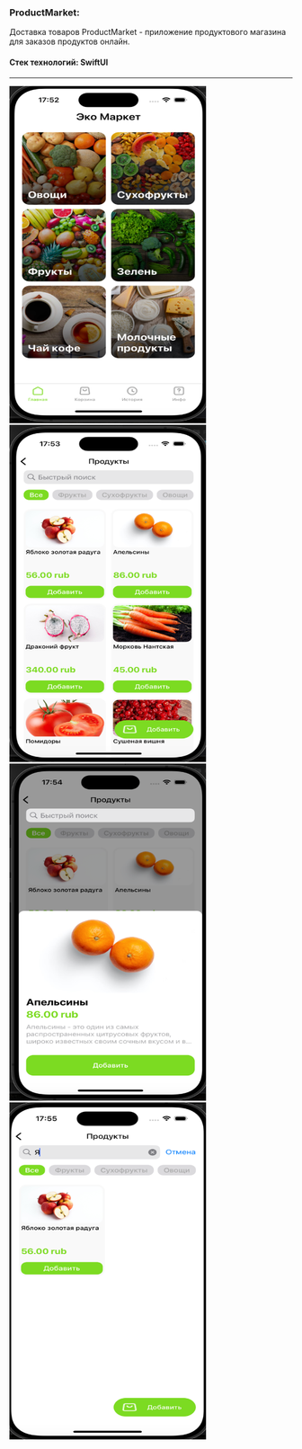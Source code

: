 ### ProductMarket:
Доставка товаров ProductMarket - приложение продуктового магазина для заказов продуктов онлайн.

#### Стек технологий: SwiftUI

---

<div align="left">
  <img src="https://github.com/Polychh/ProductMarket/blob/main/Main.png" width="350" height="600"/>
</div>
<div align="left">
  <img src="https://github.com/Polychh/ProductMarket/blob/main/Category.png" width="350" height="600"/>
</div>
<div align="left">
  <img src="https://github.com/Polychh/ProductMarket/blob/main/DetailCard.png" width="350" height="600"/>
</div>
<div align="left">
  <img src="https://github.com/Polychh/ProductMarket/blob/main/Search.png" width="350" height="600"/>
</div>
